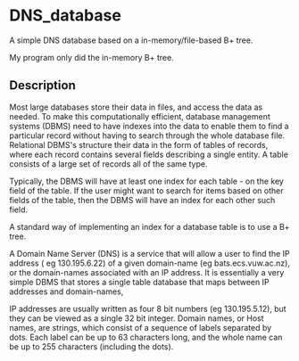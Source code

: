 # DNS_database
A simple DNS database based on a in-memory/file-based B+ tree.

My program only did the in-memory B+ tree.

## Description
Most large databases store their data in files, and access the data as needed. To make this computationally efficient, database management systems (DBMS) need to have indexes into the data to enable them to find a particular record without having to search through the whole database file. Relational DBMS's structure their data in the form of tables of records, where each record contains several fields describing a single entity. A table consists of a large set of records all of the same type.

Typically, the DBMS will have at least one index for each table - on the key field of the table. If the user might want to search for items based on other fields of the table, then the DBMS will have an index for each other such field.

A standard way of implementing an index for a database table is to use a B+ tree.

A Domain Name Server (DNS) is a service that will allow a user to find the IP address ( eg 130.195.6.22) of a given domain-name (eg bats.ecs.vuw.ac.nz), or the domain-names associated with an IP address. It is essentially a very simple DBMS that stores a single table database that maps between IP addresses and domain-names,

IP addresses are usually written as four 8 bit numbers (eg 130.195.5.12), but they can be viewed as a single 32 bit integer. Domain names, or Host names, are strings, which consist of a sequence of labels separated by dots. Each label can be up to 63 characters long, and the whole name can be up to 255 characters (including the dots). 
